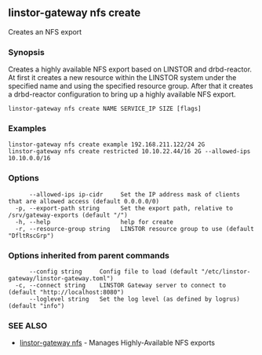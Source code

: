 ## linstor-gateway nfs create

Creates an NFS export

### Synopsis

Creates a highly available NFS export based on LINSTOR and drbd-reactor.
At first it creates a new resource within the LINSTOR system under the
specified name and using the specified resource group.
After that it creates a drbd-reactor configuration to bring up a highly available NFS 
export.

```
linstor-gateway nfs create NAME SERVICE_IP SIZE [flags]
```

### Examples

```
linstor-gateway nfs create example 192.168.211.122/24 2G
linstor-gateway nfs create restricted 10.10.22.44/16 2G --allowed-ips 10.10.0.0/16

```

### Options

```
      --allowed-ips ip-cidr     Set the IP address mask of clients that are allowed access (default 0.0.0.0/0)
  -p, --export-path string      Set the export path, relative to /srv/gateway-exports (default "/")
  -h, --help                    help for create
  -r, --resource-group string   LINSTOR resource group to use (default "DfltRscGrp")
```

### Options inherited from parent commands

```
      --config string     Config file to load (default "/etc/linstor-gateway/linstor-gateway.toml")
  -c, --connect string    LINSTOR Gateway server to connect to (default "http://localhost:8080")
      --loglevel string   Set the log level (as defined by logrus) (default "info")
```

### SEE ALSO

* [linstor-gateway nfs](linstor-gateway_nfs.md)	 - Manages Highly-Available NFS exports

